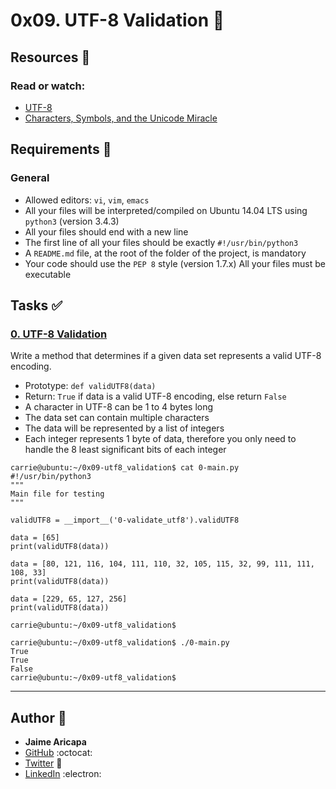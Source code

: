 # 0x09. UTF-8 Validation :pencil:

## Resources :closed_book:
### Read or watch:

- [UTF-8](https://en.wikipedia.org/wiki/UTF-8)
- [Characters, Symbols, and the Unicode Miracle](https://www.youtube.com/watch?v=MijmeoH9LT4)

## Requirements :pushpin:
### General
- Allowed editors: ```vi```, ```vim```, ```emacs```
- All your files will be interpreted/compiled on Ubuntu 14.04 LTS using ```python3``` (version 3.4.3)
- All your files should end with a new line
- The first line of all your files should be exactly ```#!/usr/bin/python3```
- A ```README.md``` file, at the root of the folder of the project, is mandatory
- Your code should use the ```PEP 8``` style (version 1.7.x)
All your files must be executable

## Tasks :white_check_mark:
### [0. UTF-8 Validation](https://github.com/ja95aricapa/holbertonschool-interview/blob/main/0x09-utf8_validation/0-validate_utf8.py)
Write a method that determines if a given data set represents a valid UTF-8 encoding.

- Prototype: ```def validUTF8(data)```
- Return: ```True``` if data is a valid UTF-8 encoding, else return ```False```
- A character in UTF-8 can be 1 to 4 bytes long
- The data set can contain multiple characters
- The data will be represented by a list of integers
- Each integer represents 1 byte of data, therefore you only need to handle the 8 least significant bits of each integer

```shell
carrie@ubuntu:~/0x09-utf8_validation$ cat 0-main.py
#!/usr/bin/python3
"""
Main file for testing
"""

validUTF8 = __import__('0-validate_utf8').validUTF8

data = [65]
print(validUTF8(data))

data = [80, 121, 116, 104, 111, 110, 32, 105, 115, 32, 99, 111, 111, 108, 33]
print(validUTF8(data))

data = [229, 65, 127, 256]
print(validUTF8(data))

carrie@ubuntu:~/0x09-utf8_validation$
```
```shell
carrie@ubuntu:~/0x09-utf8_validation$ ./0-main.py
True
True
False
carrie@ubuntu:~/0x09-utf8_validation$
```

----
## Author :test_tube:

* **Jaime Aricapa**
* [GitHub](https://github.com/ja95aricapa) :octocat:
* [Twitter](https://twitter.com/Jaime95A) :link:
* [LinkedIn](https://www.linkedin.com/in/jaime-andres-aricapa-perez/) :electron: